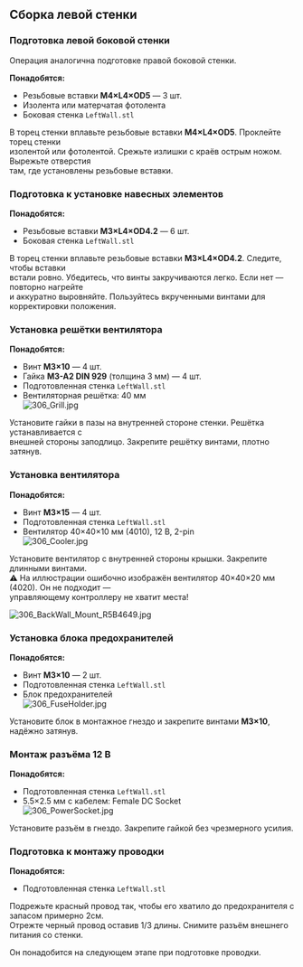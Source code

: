 ## Сборка левой стенки

### Подготовка левой боковой стенки

Операция аналогична подготовке правой боковой стенки.

**Понадобятся:**
- Резьбовые вставки **M4×L4×OD5** — 3 шт.
- Изолента или матерчатая фотолента
- Боковая стенка `LeftWall.stl`

В торец стенки вплавьте резьбовые вставки **M4×L4×OD5**. Проклейте торец стенки  
изолентой или фотолентой. Срежьте излишки с краёв острым ножом. Вырежьте отверстия  
там, где установлены резьбовые вставки.

### Подготовка к установке навесных элементов

**Понадобятся:**
- Резьбовые вставки **M3×L4×OD4.2** — 6 шт.
- Боковая стенка `LeftWall.stl`

В торец стенки вплавьте резьбовые вставки **M3×L4×OD4.2**. Следите, чтобы вставки  
встали ровно. Убедитесь, что винты закручиваются легко. Если нет — повторно нагрейте  
и аккуратно выровняйте. Пользуйтесь вкрученными винтами для корректировки положения.

### Установка решётки вентилятора

**Понадобятся:**
- Винт **M3×10** — 4 шт.
- Гайка **M3-A2 DIN 929** (толщина 3 мм) — 4 шт.
- Подготовленная стенка `LeftWall.stl`
- Вентиляторная решётка: 40 мм  
  ![306_Grill.jpg](img/306_Grill.jpg)

Установите гайки в пазы на внутренней стороне стенки. Решётка устанавливается с  
внешней стороны заподлицо. Закрепите решётку винтами, плотно затянув.

### Установка вентилятора

**Понадобятся:**
- Винт **M3×15** — 4 шт.
- Подготовленная стенка `LeftWall.stl`
- Вентилятор 40×40×10 мм (4010), 12 В, 2-pin  
  ![306_Cooler.jpg](img/306_Cooler.jpg)

Установите вентилятор с внутренней стороны крышки. Закрепите длинными винтами.  
⚠️ На иллюстрации ошибочно изображён вентилятор 40×40×20 мм (4020). Он не подходит —  
управляющему контроллеру не хватит места!

![306_BackWall_Mount_R5B4649.jpg](img/306_BackWall_Mount_R5B4649.jpg)

### Установка блока предохранителей

**Понадобятся:**
- Винт **M3×10** — 2 шт.
- Подготовленная стенка `LeftWall.stl`
- Блок предохранителей  
  ![306_FuseHolder.jpg](img/306_FuseHolder.jpg)

Установите блок в монтажное гнездо и закрепите винтами **M3×10**, надёжно затянув.

### Монтаж разъёма 12 В

**Понадобятся:**
- Подготовленная стенка `LeftWall.stl`
- 5.5×2.5 мм с кабелем: Female DC Socket  
  ![306_PowerSocket.jpg](img/306_PowerSocket.jpg)

Установите разъём в гнездо. Закрепите гайкой без чрезмерного усилия.


### Подготовка к монтажу проводки

**Понадобятся:**
- Подготовленная стенка `LeftWall.stl`
 
Подрежьте красный провод так, чтобы его хватило до предохранителя с запасом примерно 2см.  
Отрежте черный провод оставив 1/3 длины.
Снимите разъём внешнего питания со стенки.

Он понадобится на следующем этапе при подготовке проводки.
